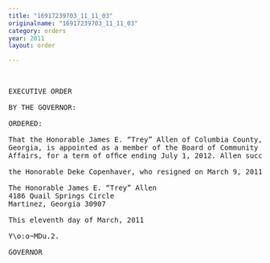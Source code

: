 ```yaml
---
title: "16917239703_11_11_03"
originalname: "16917239703_11_11_03"
category: orders
year: 2011
layout: order

---
```

<pre>
 

EXECUTIVE ORDER

BY THE GOVERNOR:

ORDERED:

That the Honorable James E. “Trey” Allen of Columbia County,
Georgia, is appointed as a member of the Board of Community
Affairs, for a term of ofﬁce ending July 1, 2012. Allen succeeds

the Honorable Deke Copenhaver, who resigned on March 9, 2011.

The Honorable James E. “Trey” Allen
4186 Quail Springs Circle
Martinez, Georgia 30907

This eleventh day of March, 2011

Y\o:o~MDu.2.

GOVERNOR

</pre>
